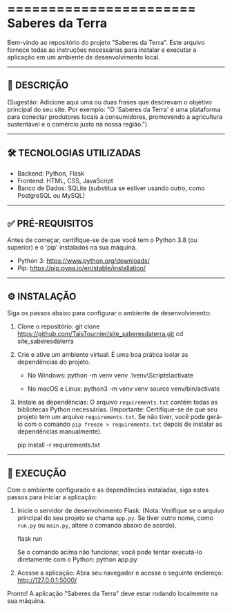 =======================
Saberes da Terra
=======================

Bem-vindo ao repositório do projeto "Saberes da Terra". Este arquivo fornece todas as instruções necessárias para instalar e executar a aplicação em um ambiente de desenvolvimento local.

-----------------------
📝 DESCRIÇÃO
-----------------------

(Sugestão: Adicione aqui uma ou duas frases que descrevam o objetivo principal do seu site. Por exemplo: "O 'Saberes da Terra' é uma plataforma para conectar produtores locais a consumidores, promovendo a agricultura sustentável e o comércio justo na nossa região.")

-----------------------
🛠️ TECNOLOGIAS UTILIZADAS
-----------------------

* Backend: Python, Flask
* Frontend: HTML, CSS, JavaScript
* Banco de Dados: SQLite (substitua se estiver usando outro, como PostgreSQL ou MySQL)

-----------------------
✅ PRÉ-REQUISITOS
-----------------------

Antes de começar, certifique-se de que você tem o Python 3.8 (ou superior) e o 'pip' instalados na sua máquina.

* Python 3: https://www.python.org/downloads/
* Pip: https://pip.pypa.io/en/stable/installation/

-----------------------
⚙️ INSTALAÇÃO
-----------------------

Siga os passos abaixo para configurar o ambiente de desenvolvimento:

1. Clone o repositório:
   git clone https://github.com/TaisTournier/site_saberesdaterra.git
   cd site_saberesdaterra

2. Crie e ative um ambiente virtual:
   É uma boa prática isolar as dependências do projeto.

   - No Windows:
     python -m venv venv
     .\venv\Scripts\activate

   - No macOS e Linux:
     python3 -m venv venv
     source venv/bin/activate

3. Instale as dependências:
   O arquivo `requirements.txt` contém todas as bibliotecas Python necessárias.
   (Importante: Certifique-se de que seu projeto tem um arquivo `requirements.txt`. Se não tiver, você pode gerá-lo com o comando `pip freeze > requirements.txt` depois de instalar as dependências manualmente).
   
   pip install -r requirements.txt

-----------------------
🚀 EXECUÇÃO
-----------------------

Com o ambiente configurado e as dependências instaladas, siga estes passos para iniciar a aplicação:

1. Inicie o servidor de desenvolvimento Flask:
   (Nota: Verifique se o arquivo principal do seu projeto se chama `app.py`. Se tiver outro nome, como `run.py` ou `main.py`, altere o comando abaixo de acordo).

   flask run

   Se o comando acima não funcionar, você pode tentar executá-lo diretamente com o Python:
   python app.py

2. Acesse a aplicação:
   Abra seu navegador e acesse o seguinte endereço:
   http://127.0.0.1:5000/

Pronto! A aplicação "Saberes da Terra" deve estar rodando localmente na sua máquina.